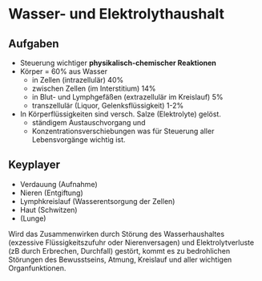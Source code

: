 # Wasser- und Elektrolythaushalt
## Aufgaben
+ Steuerung wichtiger **physikalisch-chemischer Reaktionen**
+ Körper = 60% aus Wasser
  + in Zellen (intrazellulär) 40%
  + zwischen Zellen (im Interstitium) 14%
  + in Blut- und Lymphgefäßen (extrazellulär im Kreislauf) 5%
  + transzellulär (Liquor, Gelenksflüssigkeit) 1-2%
+ In Körperflüssigkeiten sind versch. Salze (Elektrolyte) gelöst.
  + ständigem Austauschvorgang und
  + Konzentrationsverschiebungen was für Steuerung aller Lebensvorgänge wichtig ist.

## Keyplayer
+ Verdauung (Aufnahme)
+ Nieren (Entgiftung)
+ Lymphkreislauf (Wasserentsorgung der Zellen)
+ Haut (Schwitzen)
+ (Lunge)

Wird das Zusammenwirken durch Störung des Wasserhaushaltes (exzessive Flüssigkeitszufuhr oder Nierenversagen) und Elektrolytverluste (zB durch Erbrechen, Durchfall) gestört, kommt es zu bedrohlichen Störungen des Bewusstseins, Atmung, Kreislauf und aller wichtigen Organfunktionen.